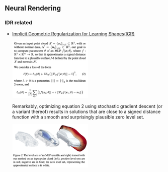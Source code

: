 ## Neural Rendering

### IDR related

- [Implicit Geometric Regularization for Learning Shapes(IGR)](https://arxiv.org/pdf/2002.10099.pdf)

    <img src="https://github.com/poetrywanderer/Interpretable-3D-Modeling/blob/main/imgs/in_issues/IGR0.png?raw=true" alt="IGR" width='50%'>

    Remarkably, optimizing equation 2 using stochastic gradient descent (or a variant thereof) results in solutions that are close to a signed distance function with a smooth and surprisingly plausible zero level set.

    <img src="https://github.com/poetrywanderer/Interpretable-3D-Modeling/blob/main/imgs/in_issues/IGR1.png?raw=true" alt="IGR" width='50%'>
